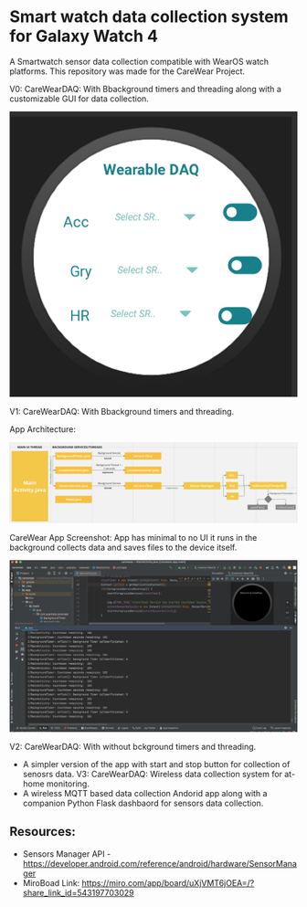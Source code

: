 # Smart watch data collection system for Galaxy Watch 4

A Smartwatch sensor data collection compatible with WearOS watch platforms. This repository was made for the CareWear Project.


V0: CareWearDAQ: With Bbackground timers and threading along with a customizable GUI for data collection.

![alt text](https://github.com/wearablebiosensing/SmartWatch-DataCollection-system/blob/main/V0/appscreenshot.png)

V1: CareWearDAQ: With Bbackground timers and threading.

App Architecture:

![alt text](https://github.com/wearablebiosensing/SmartWatch-DataCollection-system/blob/main/V1/carewear_apparch.png)

CareWear App Screenshot:
App has minimal to no UI it runs in the background collects data and saves files to the device itself.

![alt text](https://github.com/wearablebiosensing/SmartWatch-DataCollection-system/blob/main/V1/carewear_app.png)

V2: CareWearDAQ: With without bckground timers and threading.

- A simpler version of the app with start and stop button for collection of senosrs data. 
V3: CareWearDAQ: Wireless data collection system for at-home monitoring.
- A wireless MQTT based data collection Andorid app along with a companion Python Flask dashbaord for sensors data collection.

## Resources:

- Sensors Manager API - https://developer.android.com/reference/android/hardware/SensorManager
- MiroBoad Link: https://miro.com/app/board/uXjVMT6jOEA=/?share_link_id=543197703029